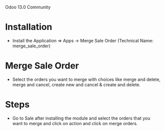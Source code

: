 Odoo 13.0 Community

Installation 
============
* Install the Application => Apps -> Merge Sale Order (Technical Name: merge_sale_order)



Merge Sale Order
==================================
* Select the orders you want to merge with choices like merge and delete, merge and cancel,
  create new and cancel & create and delete.


Steps
=====
* Go to Sale after installing the module and select the orders that you want to merge
 and click on action and click on merge orders.



